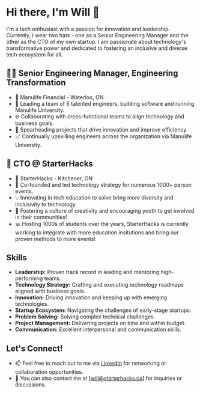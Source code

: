 # Hi there, I'm Will 👋

I'm a tech enthusiast with a passion for innovation and leadership. Currently, I wear two hats - one as a Senior Engineering Manager and the other as the CTO of my own startup. I am passionate about technology's transformative power and dedicated to fostering an inclusive and diverse tech ecosystem for all.

## 👨‍💼 Senior Engineering Manager, Engineering Transformation
- 🏢 Manulife Financial - Waterloo, ON
- 💼 Leading a team of 6 talented engineers, building software and running Manulife University.
- 🌐 Collaborating with cross-functional teams to align technology and business goals.
- 🚀 Spearheading projects that drive innovation and improve efficiency.
- 📈 Continually upskilling engineers across the organization via Manulife University.

## 🚀 CTO @ StarterHacks
- 🏢 StarterHacks - Kitchener, ON
- 🚀 Co-founded and led technology strategy for numerous 1000+ person events.
- 💡 Innovating in tech education to solve bring more diversity and inclusivity to technology.
- 🎨 Fostering a culture of creativity and encouraging youth to get involved in their communities!
- 📊 Hosting 1000s of students over the years, StarterHacks is currently working to integrate with more education insitutions and bring our proven methods to more events!

## Skills
- **Leadership:** Proven track record in leading and mentoring high-performing teams.
- **Technology Strategy:** Crafting and executing technology roadmaps aligned with business goals.
- **Innovation:** Driving innovation and keeping up with emerging technologies.
- **Startup Ecosystem:** Navigating the challenges of early-stage startups.
- **Problem Solving:** Solving complex technical challenges.
- **Project Management:** Delivering projects on time and within budget.
- **Communication:** Excellent interpersonal and communication skills.

## Let's Connect!
- 📫 Feel free to reach out to me via [LinkedIn](https://www.linkedin.com/in/williamnippard/) for networking or collaboration opportunities.
- 💬 You can also contact me at [will@starterhacks.ca] for inquiries or discussions.
